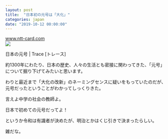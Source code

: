 ```yaml
---
layout: post
title:  "日本初の元号は「大化」"
categories: japan
date: "2019-10-12 00:00:00"
---
```



<div class="card">
  <a href="https://www.ntt-card.com/trace/vol72/special/index.shtml"></a>
  <div class="card__header">
    <a href="https://www.ntt-card.com/trace/vol72/special/index.shtml">www.ntt-card.com</a>
  </div>
  <div class="card__image">
    <img src="https://www.ntt-card.com/trace/common/images/sns/facebook_image_special72.jpg">
  </div>
  <div class="card__title">
    <p>日本の元号 | Trace [トレース]</p>
  </div>
  <div class="card__description">
    <p>約1300年にわたり、日本の歴史、人々の生活とも密接に関わってきた、「元号」について掘り下げてみたいと思います。</p>
  </div>
</div>


わりと最近まで「大化の改新」のネーミングセンスに疑いをもっていたのだが、
元号だったということがわかってしっくりきた。

言えよ中学の社会の教師よ。

日本で初めての元号だってよ！

というか令和は有識者が決めたが、明治とかはくじ引きで決まったらしい。

雑だな。

